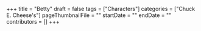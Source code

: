 +++
title = "Betty"
draft = false
tags = ["Characters"]
categories = ["Chuck E. Cheese's"]
pageThumbnailFile = ""
startDate = ""
endDate = ""
contributors = []
+++
